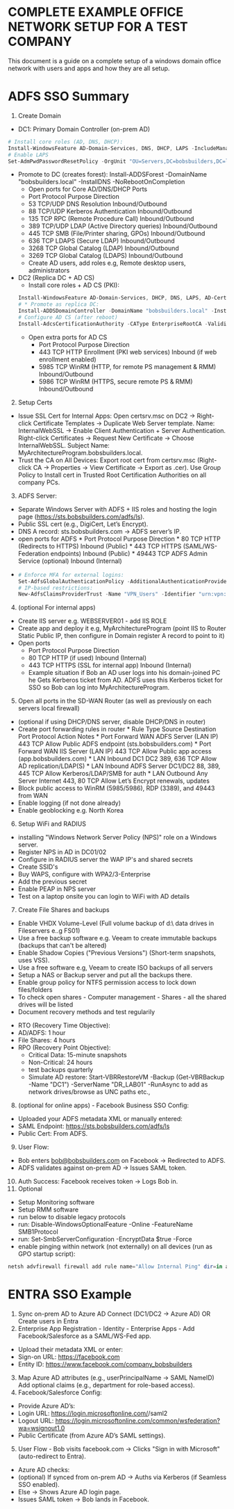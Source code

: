 # COMPLETE EXAMPLE OFFICE NETWORK SETUP FOR A TEST COMPANY

This document is a guide on a complete setup of a windows domain office network with users
and apps and how they are all setup.

# ADFS SSO Summary
1. Create Domain 
  * DC1: Primary Domain Controller (on-prem AD) 
  ```powershell 
  # Install core roles (AD, DNS, DHCP):
  Install-WindowsFeature AD-Domain-Services, DNS, DHCP, LAPS -IncludeManagementTools
  # Enable LAPS
  Set-AdmPwdPasswordResetPolicy -OrgUnit "OU=Servers,DC=bobsbuilders,DC=local"
  ```
  * Promote to DC (creates forest): Install-ADDSForest -DomainName "bobsbuilders.local" -InstallDNS -NoRebootOnCompletion
      * Open ports for Core AD/DNS/DHCP Ports
      * Port	Protocol	Purpose	Direction
      * 53	TCP/UDP	DNS Resolution	Inbound/Outbound
      * 88	TCP/UDP	Kerberos Authentication	Inbound/Outbound
      * 135	TCP	RPC (Remote Procedure Call)	Inbound/Outbound
      * 389	TCP/UDP	LDAP (Active Directory queries)	Inbound/Outbound
      * 445	TCP	SMB (File/Printer sharing, GPOs)	Inbound/Outbound
      * 636	TCP	LDAPS (Secure LDAP)	Inbound/Outbound
      * 3268	TCP	Global Catalog (LDAP)	Inbound/Outbound
      * 3269	TCP	Global Catalog (LDAPS)	Inbound/Outbound
     * Create AD users, add roles e.g, Remote desktop users, administrators
  * DC2 (Replica DC + AD CS)
     * Install core roles + AD CS (PKI): 
     ```powershell 
     Install-WindowsFeature AD-Domain-Services, DHCP, DNS, LAPS, AD-Certificate -IncludeManagementTools
     # * Promote as replica DC: 
     Install-ADDSDomainController -DomainName "bobsbuilders.local" -InstallDNS -NoRebootOnCompletion
     # Configure AD CS (after reboot)
     Install-AdcsCertificationAuthority -CAType EnterpriseRootCA -ValidityPeriod Years 5 -CryptoProviderName "RSA#Microsoft Software Key Storage Provider" -KeyLength 2048
     ```
     * Open extra ports for AD CS
          * Port	Protocol	Purpose	Direction
          * 443	TCP	HTTP Enrollment (PKI web services)	Inbound (if web enrollment enabled)
          * 5985	TCP	WinRM (HTTP, for remote PS management & RMM)	Inbound/Outbound
          * 5986	TCP	WinRM (HTTPS, secure remote PS & RMM)	Inbound/Outbound
2. Setup Certs
  * Issue SSL Cert for Internal Apps: Open certsrv.msc on DC2 → Right-click Certificate Templates → Duplicate Web Server template. Name: InternalWebSSL → Enable Client Authentication + Server Authentication. Right-click Certificates → Request New Certificate → Choose InternalWebSSL. Subject Name: MyArchitectureProgram.bobsbuilders.local.
  * Trust the CA on All Devices: Export root cert from certsrv.msc (Right-click CA → Properties → View Certificate → Export as .cer). Use Group Policy to Install cert in Trusted Root Certification Authorities on all company PCs.
3. ADFS Server:
  * Separate Windows Server with ADFS + IIS roles and hosting the login page (https://sts.bobsbuilders.com/adfs/ls).
  * Public SSL cert (e.g., DigiCert, Let’s Encrypt).
  * DNS A record: sts.bobsbuilders.com → ADFS server’s IP.
   * open ports for ADFS
          * Port	Protocol	Purpose	Direction
          * 80	TCP	HTTP (Redirects to HTTPS)	Inbound (Public)
          * 443	TCP	HTTPS (SAML/WS-Federation endpoints)	Inbound (Public)
          * 49443	TCP	ADFS Admin Service (optional)	Inbound (Internal)
  * 
    ```powershell
    # Enforce MFA for external logins: 
    Set-AdfsGlobalAuthenticationPolicy -AdditionalAuthenticationProvider "AzureMfa" -ClientAuthenticationMethods "Primary, Secondary"
    # IP-based restrictions:
    New-AdfsClaimsProviderTrust -Name "VPN_Users" -Identifier "urn:vpn:users" -AllowedAuthenticationTypes "All"
    ```
4. (optional For internal apps) 
 * Create IIS server e.g. WEBSERVER01 - add IIS ROLE
 * Create app and deploy it e.g, MyArchitectureProgram (point IIS to Router Static Public IP, then configure in Domain        register A record to point to it)
 * Open ports
    * Port	Protocol	Purpose	Direction
    * 80	TCP	HTTP (if used)	Inbound (Internal)
    * 443	TCP	HTTPS (SSL for internal app)	Inbound (Internal)
    * Example situation if Bob an AD user logs into his domain-joined PC he Gets Kerberos ticket from AD.
      ADFS uses this Kerberos ticket for SSO so Bob can log into MyArchitectureProgram.
5. Open all ports in the SD-WAN Router (as well as previously on each servers local firewall)
  * (optional if using DHCP/DNS server, disable DHCP/DNS in router)
   * Create port forwarding rules in router
    * Rule Type	Source	Destination	Port	Protocol	Action	Notes
    * Port Forward	WAN	ADFS Server (LAN IP)	443	TCP	Allow	Public ADFS endpoint (sts.bobsbuilders.com)
    * Port Forward	WAN	IIS Server (LAN IP)	443	TCP	Allow	Public app access (app.bobsbuilders.com)
    * LAN Inbound	DC1	DC2	389, 636	TCP	Allow	AD replication/LDAP(S)
    * LAN Inbound	ADFS Server	DC1/DC2	88, 389, 445	TCP	Allow	Kerberos/LDAP/SMB for auth
    * LAN Outbound	Any Server	Internet	443, 80	TCP	Allow	Let’s Encrypt renewals, updates
  * Block public access to WinRM (5985/5986), RDP (3389), and 49443 from WAN
  * Enable logging (if not done already)
  * Enable geoblocking e.g. North Korea
6. Setup WiFi and RADIUS
  * installing "Windows Network Server Policy (NPS)" role on a Windows server.
  * Register NPS in AD in DC01/02
  * Configure in RADIUS server the WAP IP's and shared secrets
  * Create SSID's
  * Buy WAPS, configure with WPA2/3-Enterprise
  * Add the previous secret
  * Enable PEAP in NPS server
  * Test on a laptop onsite you can login to WiFi with AD details
7. Create File Shares and backups
 * Enable VHDX Volume-Level (Full volume backup of d:\ data drives in Fileservers e..g FS01)
 * Use a free backup software e.g. Veeam to create immutable backups (backups that can't be altered)
 * Enable Shadow Copies ("Previous Versions") (Short-term snapshots, uses VSS).
 * Use a free software e.g, Veeam to create ISO backups of all servers
 * Setup a NAS or Backup server and put all the backups there.
 * Enable group policy for NTFS permission access to lock down files/folders
 * To check open shares - Computer management - Shares - all the shared drives will be listed
  * Document recovery methods and test regularily
  - RTO (Recovery Time Objective):  
  - AD/ADFS: 1 hour  
  - File Shares: 4 hours  
- RPO (Recovery Point Objective):  
  - Critical Data: 15-minute snapshots  
  - Non-Critical: 24 hours  
  * test backups quarterly
  * Simulate AD restore: Start-VBRRestoreVM -Backup (Get-VBRBackup -Name "DC1") -ServerName "DR_LAB01" -RunAsync
to add as network drives/browse as UNC paths etc.,
8. (optional for online apps) - Facebook Business SSO Config:
  * Uploaded your ADFS metadata XML or manually entered:
  * SAML Endpoint: https://sts.bobsbuilders.com/adfs/ls
  * Public Cert: From ADFS.
9. User Flow:
  * Bob enters bob@bobsbuilders.com on Facebook → Redirected to ADFS.
  * ADFS validates against on-prem AD → Issues SAML token.
10. Auth Success: Facebook receives token → Logs Bob in.
11. Optional
 * Setup Monitoring software
 * Setup RMM software
 * run below to disable legacy protocols
 * run: Disable-WindowsOptionalFeature -Online -FeatureName SMB1Protocol
 * run: Set-SmbServerConfiguration -EncryptData $true -Force
 * enable pinging within network (not externally) on all devices (run as GPO startup script):
  ```powershell 
  netsh advfirewall firewall add rule name="Allow Internal Ping" dir=in action=allow protocol=icmpv4:8,any remoteip=10.0.0.0/24,192.168.1.0/24
  ```


# ENTRA SSO Example

1. Sync on-prem AD to Azure AD Connect (DC1/DC2 → Azure AD) OR Create users in Entra
2. Enterprise App Registration - Identity - Enterprise Apps - Add Facebook/Salesforce as a SAML/WS-Fed app.
  * Upload their metadata XML or enter:
  * Sign-on URL: https://facebook.com
  * Entity ID: https://www.facebook.com/company_bobsbuilders
3. Map Azure AD attributes (e.g., userPrincipalName → SAML NameID) Add optional claims (e.g., department for role-based access).
4. Facebook/Salesforce Config:
 * Provide Azure AD’s:
 * Login URL: https://login.microsoftonline.com/<tenant-id>/saml2
 * Logout URL: https://login.microsoftonline.com/common/wsfederation?wa=wsignout1.0
 * Public Certificate (from Azure AD’s SAML settings).
5. User Flow - Bob visits facebook.com → Clicks "Sign in with Microsoft" (auto-redirect to Entra).
 * Azure AD checks:
 * (optional) If synced from on-prem AD → Auths via Kerberos (if Seamless SSO enabled).
 * Else → Shows Azure AD login page.
 * Issues SAML token → Bob lands in Facebook.